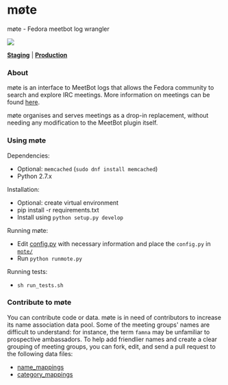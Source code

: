 # møte
møte - Fedora meetbot log wrangler

[![](https://travis-ci.org/fedora-infra/mote.svg)](https://travis-ci.org/fedora-infra/mote)

[__Staging__](https://meetbot.stg.fedoraproject.org) | [__Production__](https://meetbot.fedoraproject.org)

### About

møte is an interface to MeetBot logs that allows the Fedora community to search and explore IRC meetings.
More information on meetings can be found [here](https://fedoraproject.org/wiki/Meeting_channel).

møte organises and serves meetings as a drop-in replacement, without needing any modification to the MeetBot plugin itself.

### Using møte

Dependencies:
 - Optional: `memcached` (`sudo dnf install memcached`)
 - Python 2.7.x

Installation:
 - Optional: create virtual environment
 - pip install -r requirements.txt
 - Install using `python setup.py develop`

Running møte:
 - Edit [config.py](https://github.com/fedora-infra/mote/blob/master/files/config.py) with necessary information and place the `config.py` in [`mote/`](https://github.com/fedora-infra/mote/tree/master/mote)
 - Run `python runmote.py`

Running tests:
 - `sh run_tests.sh`

### Contribute to møte

You can contribute code or data. møte is in need of contributors to increase its name association data pool.
Some of the meeting groups' names are difficult to understand: for instance, the term `famna` may be unfamiliar to prospective ambassadors. To help add friendlier names and create a clear grouping of meeting groups, you can fork, edit, and send a pull request to the following data files:

 - [name_mappings](https://github.com/fedora-infra/mote/blob/master/name_mappings.json)
 - [category_mappings](https://github.com/fedora-infra/mote/blob/master/category_mappings.json)
